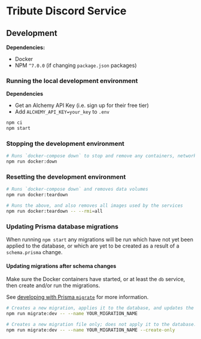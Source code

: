 # Tribute Discord Service

## Development

**Dependencies:**

- Docker
- NPM `^7.0.0` (if changing `package.json` packages)

### Running the local development environment

**Dependencies**

- Get an Alchemy API Key (i.e. sign up for their free tier)
- Add `ALCHEMY_API_KEY=your_key` to `.env`

```sh
npm ci
npm start
```

### Stopping the development environment

```sh
# Runs `docker-compose down` to stop and remove any containers, networks
npm run docker:down
```

### Resetting the development environment

```sh
# Runs `docker-compose down` and removes data volumes
npm run docker:teardown

# Runs the above, and also removes all images used by the services
npm run docker:teardown -- --rmi=all
```

### Updating Prisma database migrations

When running `npm start` any migrations will be run which have not yet been applied to the database, or which are yet to be created as a result of a `schema.prisma` change.

#### Updating migrations after schema changes

Make sure the Docker containers have started, or at least the `db` service, then create and/or run the migrations.

See [developing with Prisma `migrate`](https://www.prisma.io/docs/guides/database/developing-with-prisma-migrate) for more information.

```sh
# Creates a new migration, applies it to the database, and updates the generated Prisma Client
npm run migrate:dev -- --name YOUR_MIGRATION_NAME

# Creates a new migration file only; does not apply it to the database.
npm run migrate:dev -- --name YOUR_MIGRATION_NAME --create-only
```
